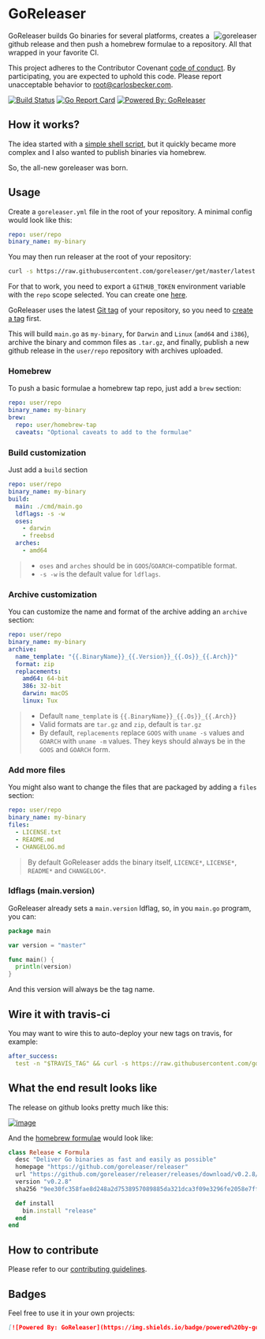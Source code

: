# GoReleaser

<img src="https://avatars2.githubusercontent.com/u/24697112?v=3&s=200" alt="goreleaser" align="right" />

GoReleaser builds Go binaries for several platforms, creates a github release and then
push a homebrew formulae to a repository. All that wrapped in your favorite CI.

This project adheres to the Contributor Covenant [code of conduct](CODE_OF_CONDUCT.md).
By participating, you are expected to uphold this code. Please report unacceptable behavior to root@carlosbecker.com.

[![Build Status](https://travis-ci.org/goreleaser/releaser.svg?branch=master)](https://travis-ci.org/goreleaser/releaser) [![Go Report Card](https://goreportcard.com/badge/github.com/goreleaser/releaser)](https://goreportcard.com/report/github.com/goreleaser/releaser) [![Powered By: GoReleaser](https://img.shields.io/badge/powered%20by-goreleaser-green.svg?style=flat-square)](https://github.com/goreleaser)

## How it works?

The idea started with a [simple shell script](https://github.com/goreleaser/old-go-releaser),
but it quickly became more complex and I also wanted to publish binaries via
homebrew.

So, the all-new goreleaser was born.

## Usage

Create a `goreleaser.yml` file in the root of your repository. A minimal config
would look like this:

```yaml
repo: user/repo
binary_name: my-binary
```

You may then run releaser at the root of your repository:

```sh
curl -s https://raw.githubusercontent.com/goreleaser/get/master/latest | bash
```

For that to work, you need to export a `GITHUB_TOKEN` environment variable with
the `repo` scope selected. You can create one
[here](https://github.com/settings/tokens/new).

GoReleaser uses the latest [Git tag](https://git-scm.com/book/en/v2/Git-Basics-Tagging) of your repository,
so you need to [create a tag](https://git-scm.com/book/en/v2/Git-Basics-Tagging#Annotated-Tags) first.

This will build `main.go` as `my-binary`, for `Darwin` and `Linux`
(`amd64` and `i386`), archive the binary and common files as `.tar.gz`,
and finally, publish a new github release in the `user/repo` repository with
archives uploaded.

### Homebrew

To push a basic formulae a homebrew tap repo, just add a `brew` section:

```yaml
repo: user/repo
binary_name: my-binary
brew:
  repo: user/homebrew-tap
  caveats: "Optional caveats to add to the formulae"
```

### Build customization

Just add a `build` section

```yaml
repo: user/repo
binary_name: my-binary
build:
  main: ./cmd/main.go
  ldflags: -s -w
  oses:
    - darwin
    - freebsd
  arches:
    - amd64
```

> - `oses` and `arches` should be in `GOOS`/`GOARCH`-compatible format.
> - `-s -w` is the default value for `ldflags`.

### Archive customization

You can customize the name and format of the archive adding an `archive`
section:

```yaml
repo: user/repo
binary_name: my-binary
archive:
  name_template: "{{.BinaryName}}_{{.Version}}_{{.Os}}_{{.Arch}}"
  format: zip
  replacements:
    amd64: 64-bit
    386: 32-bit
    darwin: macOS
    linux: Tux
```

> - Default `name_template` is `{{.BinaryName}}_{{.Os}}_{{.Arch}}`
> - Valid formats are `tar.gz` and `zip`, default is `tar.gz`
> - By default, `replacements` replace `GOOS` with `uname -s` values and
> `GOARCH` with `uname -m` values. They keys should always be in the `GOOS` and
> `GOARCH` form.

### Add more files

You might also want to change the files that are packaged by adding a `files`
section:

```yaml
repo: user/repo
binary_name: my-binary
files:
  - LICENSE.txt
  - README.md
  - CHANGELOG.md
```

> By default GoReleaser adds the binary itself, `LICENCE*`, `LICENSE*`,
`README*` and `CHANGELOG*`.

### ldflags (main.version)

GoReleaser already sets a `main.version` ldflag, so, in you `main.go` program,
you can:

```go
package main

var version = "master"

func main() {
  println(version)
}
```

And this version will always be the tag name.

## Wire it with travis-ci

You may want to wire this to auto-deploy your new tags on travis, for example:

```yaml
after_success:
  test -n "$TRAVIS_TAG" && curl -s https://raw.githubusercontent.com/goreleaser/get/master/latest | bash
```

## What the end result looks like

The release on github looks pretty much like this:

[![image](https://cloud.githubusercontent.com/assets/245435/21578845/09404c8a-cf78-11e6-92d7-165ddc03ca6c.png)
](https://github.com/goreleaser/releaser/releases)

And the [homebrew formulae](https://github.com/goreleaser/homebrew-tap/blob/master/release.rb) would look like:

```rb
class Release < Formula
  desc "Deliver Go binaries as fast and easily as possible"
  homepage "https://github.com/goreleaser/releaser"
  url "https://github.com/goreleaser/releaser/releases/download/v0.2.8/release_Darwin_x86_64.tar.gz"
  version "v0.2.8"
  sha256 "9ee30fc358fae8d248a2d7538957089885da321dca3f09e3296fe2058e7fff74"

  def install
    bin.install "release"
  end
end
```

## How to contribute

Please refer to our [contributing guidelines](/CONTRIBUTING.md).

## Badges

Feel free to use it in your own projects:

```md
[![Powered By: GoReleaser](https://img.shields.io/badge/powered%20by-goreleaser-green.svg?style=flat-square)](https://github.com/goreleaser)
```
